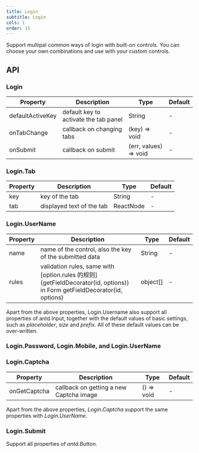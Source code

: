 ```yaml
---
title: Login
subtitle: Login
cols: 1
order: 15
---
```


Support multipal common ways of login with built-on controls. You can choose your own combinations and use with your custom controls.

## API

### Login

Property | Description | Type | Default
----|------|-----|------
defaultActiveKey | default key to activate the tab panel | String | -
onTabChange | callback on changing tabs | (key) => void | -
onSubmit | callback on submit | (err, values) => void | -

### Login.Tab

Property | Description | Type | Default
----|------|-----|------
key | key of the tab | String | -
tab | displayed text of the tab | ReactNode | -

### Login.UserName

Property | Description | Type | Default
----|------|-----|------
name | name of the control, also the key of the submitted data | String | -
rules | validation rules, same with [option.rules 的规则](getFieldDecorator(id, options)) in Form getFieldDecorator(id, options) | object[] | -

Apart from the above properties, Login.Username also support all properties of antd.Input, together with the default values of basic settings, such as _placeholder_, _size_ and _prefix_. All of these default values can be over-written.

### Login.Password, Login.Mobile, and Login.UserName

### Login.Captcha

Property | Description | Type | Default
----|------|-----|------
onGetCaptcha | callback on getting a new Captcha image | () => void | -

Apart from the above properties, _Login.Captcha_ support the same properties with _Login.UserName_.

### Login.Submit

Support all properties of _antd.Button_.